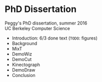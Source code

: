 # PhD Dissertation
Peggy's PhD dissertation, summer 2016<br />
UC Berkeley Computer Science

* Introduction: 6/3 done text (`TODO`: figures)
* Background
* MixT
* DemoWiz
* DemoCut
* Kinectograph
* DemoDraw
* Conclusion
